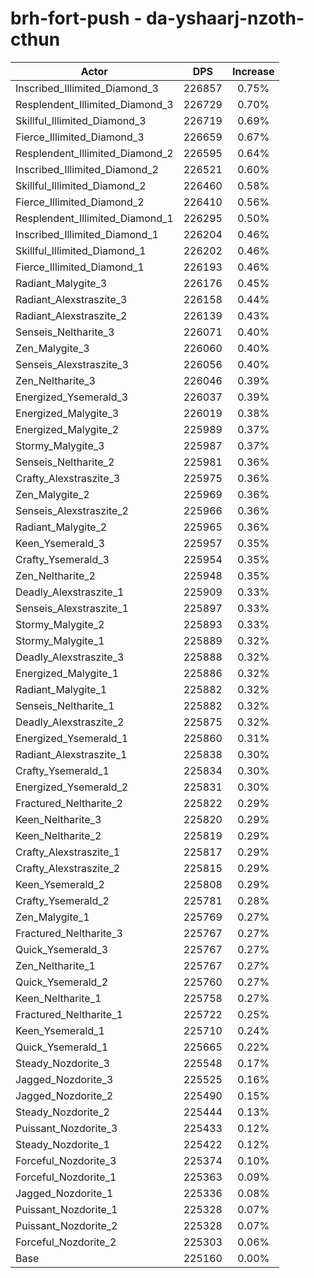 # brh-fort-push - da-yshaarj-nzoth-cthun
| Actor | DPS | Increase |
|---|:---:|:---:|
|Inscribed_Illimited_Diamond_3|226857|0.75%|
|Resplendent_Illimited_Diamond_3|226729|0.70%|
|Skillful_Illimited_Diamond_3|226719|0.69%|
|Fierce_Illimited_Diamond_3|226659|0.67%|
|Resplendent_Illimited_Diamond_2|226595|0.64%|
|Inscribed_Illimited_Diamond_2|226521|0.60%|
|Skillful_Illimited_Diamond_2|226460|0.58%|
|Fierce_Illimited_Diamond_2|226410|0.56%|
|Resplendent_Illimited_Diamond_1|226295|0.50%|
|Inscribed_Illimited_Diamond_1|226204|0.46%|
|Skillful_Illimited_Diamond_1|226202|0.46%|
|Fierce_Illimited_Diamond_1|226193|0.46%|
|Radiant_Malygite_3|226176|0.45%|
|Radiant_Alexstraszite_3|226158|0.44%|
|Radiant_Alexstraszite_2|226139|0.43%|
|Senseis_Neltharite_3|226071|0.40%|
|Zen_Malygite_3|226060|0.40%|
|Senseis_Alexstraszite_3|226056|0.40%|
|Zen_Neltharite_3|226046|0.39%|
|Energized_Ysemerald_3|226037|0.39%|
|Energized_Malygite_3|226019|0.38%|
|Energized_Malygite_2|225989|0.37%|
|Stormy_Malygite_3|225987|0.37%|
|Senseis_Neltharite_2|225981|0.36%|
|Crafty_Alexstraszite_3|225975|0.36%|
|Zen_Malygite_2|225969|0.36%|
|Senseis_Alexstraszite_2|225966|0.36%|
|Radiant_Malygite_2|225965|0.36%|
|Keen_Ysemerald_3|225957|0.35%|
|Crafty_Ysemerald_3|225954|0.35%|
|Zen_Neltharite_2|225948|0.35%|
|Deadly_Alexstraszite_1|225909|0.33%|
|Senseis_Alexstraszite_1|225897|0.33%|
|Stormy_Malygite_2|225893|0.33%|
|Stormy_Malygite_1|225889|0.32%|
|Deadly_Alexstraszite_3|225888|0.32%|
|Energized_Malygite_1|225886|0.32%|
|Radiant_Malygite_1|225882|0.32%|
|Senseis_Neltharite_1|225882|0.32%|
|Deadly_Alexstraszite_2|225875|0.32%|
|Energized_Ysemerald_1|225860|0.31%|
|Radiant_Alexstraszite_1|225838|0.30%|
|Crafty_Ysemerald_1|225834|0.30%|
|Energized_Ysemerald_2|225831|0.30%|
|Fractured_Neltharite_2|225822|0.29%|
|Keen_Neltharite_3|225820|0.29%|
|Keen_Neltharite_2|225819|0.29%|
|Crafty_Alexstraszite_1|225817|0.29%|
|Crafty_Alexstraszite_2|225815|0.29%|
|Keen_Ysemerald_2|225808|0.29%|
|Crafty_Ysemerald_2|225781|0.28%|
|Zen_Malygite_1|225769|0.27%|
|Fractured_Neltharite_3|225767|0.27%|
|Quick_Ysemerald_3|225767|0.27%|
|Zen_Neltharite_1|225767|0.27%|
|Quick_Ysemerald_2|225760|0.27%|
|Keen_Neltharite_1|225758|0.27%|
|Fractured_Neltharite_1|225722|0.25%|
|Keen_Ysemerald_1|225710|0.24%|
|Quick_Ysemerald_1|225665|0.22%|
|Steady_Nozdorite_3|225548|0.17%|
|Jagged_Nozdorite_3|225525|0.16%|
|Jagged_Nozdorite_2|225490|0.15%|
|Steady_Nozdorite_2|225444|0.13%|
|Puissant_Nozdorite_3|225433|0.12%|
|Steady_Nozdorite_1|225422|0.12%|
|Forceful_Nozdorite_3|225374|0.10%|
|Forceful_Nozdorite_1|225363|0.09%|
|Jagged_Nozdorite_1|225336|0.08%|
|Puissant_Nozdorite_1|225328|0.07%|
|Puissant_Nozdorite_2|225328|0.07%|
|Forceful_Nozdorite_2|225303|0.06%|
|Base|225160|0.00%|
